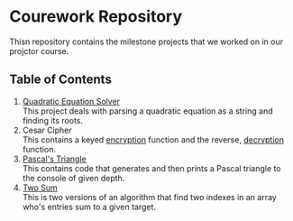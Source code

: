 # Courework Repository

Thisn repository contains the milestone projects that we worked on in our projctor course.

## Table of Contents

1. [Quadratic Equation Solver](/milestone_1/quadratic_solver.py) <br> This project deals with parsing a quadratic equation as a string and finding its roots.
2. Cesar Cipher <br> This contains a keyed [encryption](/milestone_2/encryption.py) function and the reverse, [decryption](/milestone_2/decryption.py) function.
3. [Pascal's Triangle](/milestone_3/triangle.py) <br> This contains code that generates and then prints a Pascal triangle to the console of given depth.
4. [Two Sum](/milestone_4/find_sum.py) <br> This is two versions of an algorithm that find two indexes in an array who's entries sum to a given target.

